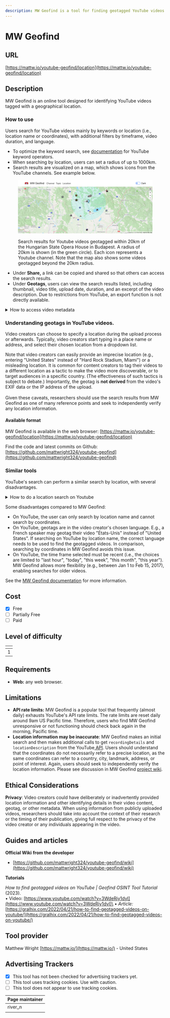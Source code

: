 ```yaml
---
description: MW Geofind is a tool for finding geotagged YouTube videos.
---
```


# MW Geofind

## URL

[https://mattw.io/youtube-geofind/location](https://mattw.io/youtube-geofind/location)

## Description

MW Geofind is an online tool designed for identifying YouTube videos tagged with a geographical location.

### How to use

Users search for YouTube videos mainly by keywords or location (i.e., location name or coordinates), with additional filters by timeframe, video duration, and language.&#x20;

* To optimize the keyword search, see [documentation](https://github.com/mattwright324/youtube-geofind/wiki/YouTube-Keyword-Operators) for YouTube keyword operators.&#x20;
* When searching by location, users can set a radius of up to 1000km.
* Search results are visualized on a map, which shows icons from the YouTube channels. See example below. &#x20;

<figure><img src=".gitbook/assets/map.png" alt=""><figcaption><p>Search results for Youtube videos geotagged within 20km of the Hungarian State Opera House in Budapest. A radius of 20km is shown (in the green circle). Each icon represents a Youtube channel. Note that the map also shows some videos geotagged beyond the 20km radius.</p></figcaption></figure>

* Under **Share,** a link can be copied and shared so that others can access the search results.&#x20;
* Under **Geotags**, users can view the search results listed, including thumbnail, video title, upload date, duration, and an excerpt of the video description. Due to restrictions from YouTube, an export function is not directly available.&#x20;

<details>

<summary>How to access video metadata</summary>

Users can click "View metadata" to view the video's metadata in json. A new tab will open in "[MW Metadata - Bulk](https://mattw.io/youtube-metadata/bulk)", another tool by the same developer.&#x20;

<figure><img src=".gitbook/assets/geofind_ex.png" alt=""><figcaption><p>View metadata - marked in blue</p></figcaption></figure>

Here are excerpts of the json data available. \
<img src=".gitbook/assets/json ex.png" alt="" data-size="original">

</details>

### **Understanding geotags in YouTube videos.**

Video creators can choose to specify a location during the upload process or afterwards. Typically, video creators start typing in a place name or address, and select their chosen location from a dropdown list.&#x20;

Note that video creators can easily provide an imprecise location (e.g., entering "United States" instead of "Hard Rock Stadium, Miami") or a misleading location. It is common for content creators to tag their videos to a different location as a tactic to make the video more discoverable, or to target audiences in a specific country. (The effectiveness of such tactics is subject to debate.) Importantly, the geotag is **not derived** from the video's EXIF data or the IP address of the upload. \
\
Given these caveats, researchers should use the search results from MW Geofind as one of many reference points and seek to independently verify any location information.&#x20;

#### Available format

MW Geofind is available in the web browser: [https://mattw.io/youtube-geofind/location](https://mattw.io/youtube-geofind/location)

Find the code and latest commits on Github: [https://github.com/mattwright324/youtube-geofind](https://github.com/mattwright324/youtube-geofind)

### Similar tools

YouTube's search can perform a similar search by location, with several disadvantages.&#x20;

<details>

<summary>How to do a location search on Youtube</summary>

1. Enter a location name in the search bar.&#x20;
2. Click "Filters".&#x20;
3. Select "Location". \
   <img src=".gitbook/assets/options.png" alt="" data-size="original">

</details>

Some disadvantages compared to MW Geofind:&#x20;

* On YouTube, the user can only search by location name and cannot search by coordinates.&#x20;
* On YouTube, geotags are in the video creator's chosen language. E.g., a French speaker may geotag their video "États-Unis" instead of "United States". If searching on YouTube by location name, the correct language needs to be used to find the geotagged videos. In comparison, searching by coordinates in MW Geofind avoids this issue.&#x20;
* On YouTube, the time frame selected must be recent (i.e., the choices are limited to "last hour", "today", "this week", "this month", "this year"). MW Geofind allows more flexibility (e.g., between Jan 1 to Feb 15, 2017), enabling searches for older videos.&#x20;

See the [MW Geofind documentation](https://github.com/mattwright324/youtube-geofind/wiki) for more information.

## Cost

* [x] Free
* [ ] Partially Free
* [ ] Paid

## Level of difficulty

<table><thead><tr><th data-type="rating" data-max="5"></th></tr></thead><tbody><tr><td>1</td></tr></tbody></table>

## Requirements

* **Web:** any web browser.

## Limitations

* **API rate limits:** MW Geofind is a popular tool that frequently (almost daily) exhausts YouTube's API rate limits. The rate limits are reset daily around 9am US Pacific time. Therefore, users who find MW Geofind unresponsive or not functioning should check back again in the morning, Pacific time.&#x20;
* **Location information may be inaccurate**: MW Geofind makes an initial search and then makes additional calls to get `recordingDetails` and `locationDescription` from the YouTube[ API](https://developers.google.com/youtube/v3/docs/videos#recordingDetails). Users should understand that the coordinates do not necessarily refer to a precise location, as the same coordinates can refer to a country, city, landmark, address, or point of interest. Again, users should seek to independently verify the location information. Please see discussion in MW Geofind [project wiki](https://github.com/mattwright324/youtube-geofind/wiki).&#x20;

## Ethical Considerations

**Privacy**: Video creators could have deliberately or inadvertently provided location information and other identifying details in their video content, geotag, or other metadata. When using information from publicly uploaded videos, researchers should take into account the context of their research or the timing of their publication, giving full respect to the privacy of the video creator or any individuals appearing in the video.&#x20;

## Guides and articles

**Official Wiki** **from the developer**

* [https://github.com/mattwright324/youtube-geofind/wiki](https://github.com/mattwright324/youtube-geofind/wiki)

**Tutorials**

_How to find geotagged videos on YouTube | Geofind OSINT Tool Tutorial_ (2023). \
• Video: [https://www.youtube.com/watch?v=3WdeRiy1dvI](https://www.youtube.com/watch?v=3WdeRiy1dvI)\
• _Article:_ [https://gralhix.com/2022/04/21/how-to-find-geotagged-videos-on-youtube/](https://gralhix.com/2022/04/21/how-to-find-geotagged-videos-on-youtube/)

## Tool provider

Matthew Wright [https://mattw.io/](https://mattw.io/) - United States

## Advertising Trackers

* [x] This tool has not been checked for advertising trackers yet.
* [ ] This tool uses tracking cookies. Use with caution.
* [ ] This tool does not appear to use tracking cookies.

| Page maintainer |
| --------------- |
| river\_n        |
|                 |
